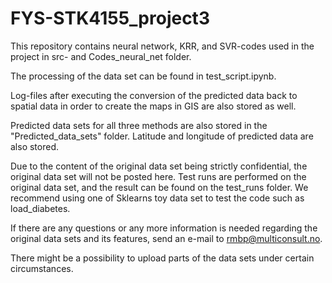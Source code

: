 # FYS-STK4155_project3

This repository contains neural network, KRR, and SVR-codes used in the project in src- and Codes_neural_net folder.

The processing of the data set can be found in test_script.ipynb.

Log-files after executing the conversion of the predicted data back to spatial data in order to create the maps in
GIS are also stored as well.

Predicted data sets for all three methods are also stored in the "Predicted_data_sets" folder. Latitude and longitude
of predicted data are also stored.

Due to the content of the original data set being strictly confidential, the original data set will 
not be posted here. Test runs are performed on the original data set, and the result can be found on
the test_runs folder. We recommend using one of Sklearns toy data set to test the code such as
load_diabetes. 

If there are any questions or any more information is needed regarding the original data sets and its features, send
an e-mail to rmbp@multiconsult.no.

There might be a possibility to upload parts of the data sets under certain circumstances.

